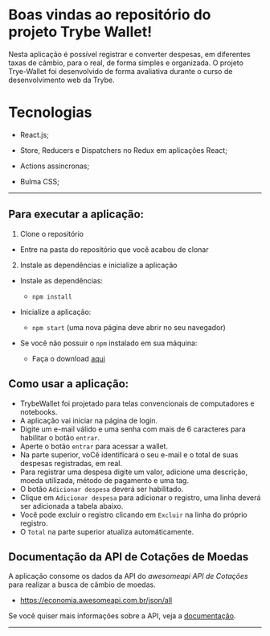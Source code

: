 # Boas vindas ao repositório do projeto Trybe Wallet!

Nesta aplicação é possível registrar e converter despesas, em diferentes taxas de câmbio, para o real, de forma simples e organizada.
O projeto Trye-Wallet foi desenvolvido de forma avaliativa durante o curso de desenvolvimento web da Trybe.

# Tecnologias

  * React.js;

  * Store, Reducers e Dispatchers no Redux em aplicações React;

  * Actions assíncronas;

  * Bulma CSS;

---

## Para executar a aplicação:

1. Clone o repositório
  * Entre na pasta do repositório que você acabou de clonar

2. Instale as dependências e inicialize a aplicação
  * Instale as dependências:
    * `npm install`
  * Inicialize a aplicação:
    * `npm start` (uma nova página deve abrir no seu navegador)

  * Se você não possuir o `npm` instalado em sua máquina:
    * Faça o download [aqui](https://www.npmjs.com/package/download)
    

## Como usar a aplicação:

* TrybeWallet foi projetado para telas convencionais de computadores e notebooks.
* A aplicação vai iniciar na página de login.
* Digite um e-mail válido e uma senha com mais de 6 caracteres para habilitar o botão `entrar`.
* Aperte o botão `entrar` para acessar a wallet.
* Na parte superior, voCê identificará o seu e-mail e o total de suas despesas registradas, em real.
* Para registrar uma despesa digite um valor, adicione uma descrição, moeda utilizada, método de pagamento e uma tag.
* O botão `Adicionar despesa` deverá ser habilitado.
* Clique em `Adicionar despesa` para adicionar o registro, uma linha deverá ser adicionada a tabela abaixo.
* Você pode excluir o registro clicando em `Excluir` na linha do próprio registro.
* O `Total` na parte superior atualiza automáticamente.

## Documentação da API de Cotações de Moedas

A aplicação consome os dados da API do _awesomeapi API de Cotações_ para realizar a busca de câmbio de moedas.

- https://economia.awesomeapi.com.br/json/all

Se você quiser mais informações sobre a API, veja a [documentação](https://docs.awesomeapi.com.br/api-de-moedas).

---
